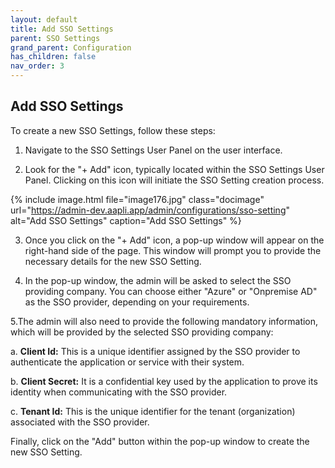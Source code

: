 ```yaml
---
layout: default
title: Add SSO Settings
parent: SSO Settings
grand_parent: Configuration
has_children: false
nav_order: 3
---
```


## Add SSO Settings

To create a new SSO Settings, follow these steps:

1. Navigate to the SSO Settings User Panel on the user interface.

2. Look for the "+ Add" icon, typically located within the SSO Settings User Panel. Clicking on this icon will initiate the SSO Setting creation process.

{% include image.html file="image176.jpg" class="docimage" url="https://admin-dev.aapli.app/admin/configurations/sso-setting" alt="Add SSO Settings" caption="Add SSO Settings" %}

3. Once you click on the "+ Add" icon, a pop-up window will appear on the right-hand side of the page. This window will prompt you to provide the necessary details for the new SSO Setting.

4. In the pop-up window, the admin will be asked to select the SSO providing company. You can choose either "Azure" or "Onpremise AD" as the SSO provider, depending on your requirements.

5.The admin will also need to provide the following mandatory information, which will be provided by the selected SSO providing company:

a. **Client Id:** This is a unique identifier assigned by the SSO provider to authenticate the application or service with their system.

b. **Client Secret:** It is a confidential key used by the application to prove its identity when communicating with the SSO provider.

c. **Tenant Id:** This is the unique identifier for the tenant (organization) associated with the SSO provider.

Finally, click on the "Add" button within the pop-up window to create the new SSO Setting.
